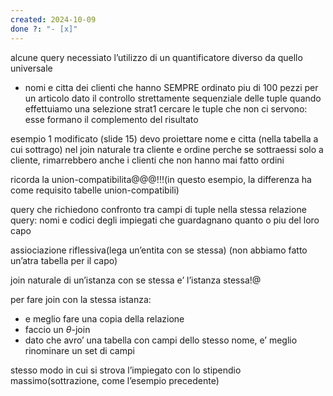```yaml
---
created: 2024-10-09
done ?: "- [x]"
---
```

alcune query necessiato l’utilizzo di un quantificatore diverso da quello universale
- nomi e citta dei clienti che hanno SEMPRE ordinato piu di 100 pezzi per un articolo
dato il controllo strettamente sequenziale delle tuple quando effettuiamo una selezione
strat1
cercare le tuple che non ci servono: esse formano il complemento del risultato

esempio 1 modificato (slide 15) devo proiettare nome e citta (nella tabella a cui sottrago) nel join naturale tra cliente e ordine perche se sottraessi solo a cliente, rimarrebbero anche i clienti che non hanno mai fatto ordini

ricorda la union-compatibilita@@@!!!(in questo esempio, la differenza ha come requisito tabelle union-compatibili)


query che richiedono confronto tra campi di tuple nella stessa relazione
query: nomi e codici degli impiegati che guardagnano quanto o piu del loro capo


assiociazione riflessiva(lega un’entita con se stessa) (non abbiamo fatto un’atra tabella per il capo)

join naturale di un’istanza con se stessa e’ l’istanza stessa!@

per fare join con la stessa istanza: 
- e meglio fare una copia della relazione
- faccio un $\theta$-join
- dato che avro’ una tabella con campi dello stesso nome, e’ meglio rinominare un set di campi

stesso modo in cui si strova l’impiegato con lo stipendio massimo(sottrazione, come l’esempio precedente)
